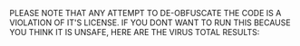 PLEASE NOTE THAT ANY ATTEMPT TO DE-OBFUSCATE THE CODE IS A VIOLATION OF IT'S LICENSE. IF YOU DONT WANT TO RUN THIS BECAUSE YOU THINK IT IS UNSAFE, HERE ARE THE VIRUS TOTAL RESULTS:
